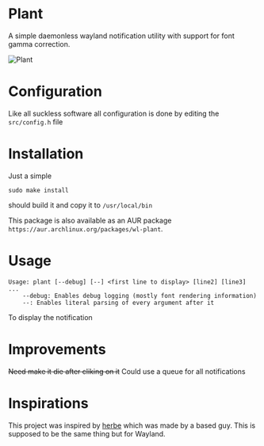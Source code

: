 # Plant
A simple daemonless wayland notification utility with support for font gamma correction.

![Plant](https://github.com/gitRaiku/plant/blob/master/Plant.gif?raw=true)

# Configuration
Like all suckless software all configuration is done by editing the `src/config.h` file

# Installation
Just a simple
```
sudo make install
```
should build it and copy it to `/usr/local/bin`

This package is also available as an AUR package `https://aur.archlinux.org/packages/wl-plant`.

# Usage
```
Usage: plant [--debug] [--] <first line to display> [line2] [line3] ...
    --debug: Enables debug logging (mostly font rendering information)
    --: Enables literal parsing of every argument after it
```
To display the notification

# Improvements
~~Need make it die after cliking on it~~
Could use a queue for all notifications

# Inspirations
This project was inspired by [herbe](https://freetype.org/freetype2/docs/tutorial/step2.html) which was made by a based guy. This is supposed to be the same thing but for Wayland.
